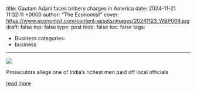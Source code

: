 title: Gautam Adani faces bribery charges in America
date: 2024-11-21 11:32:11 +0000
author: "The Economist"
cover: https://www.economist.com/content-assets/images/20241123_WBP004.jpg
draft: false
top: false
type: post
hide: false
toc: false
tags:
  - Business
categories:
  - business
---

![](https://www.economist.com/content-assets/images/20241123_WBP004.jpg)

Prosecutors allege one of India’s richest men paid off local officials

[read more](https://www.economist.com/business/2024/11/21/gautam-adani-faces-bribery-charges-in-america)
